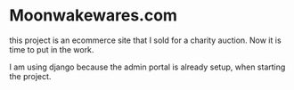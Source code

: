 # Moonwakewares.com

this project is an ecommerce site that I sold for a charity auction. Now it is time to put in the work.   


I am using django because the admin portal is already setup, when starting the project. 